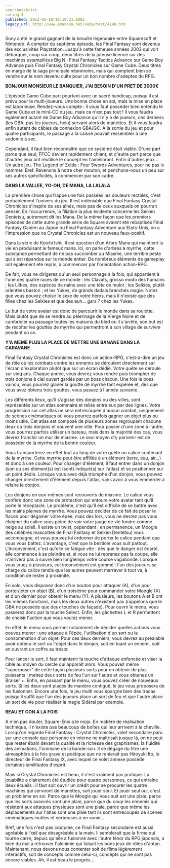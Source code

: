 ```yaml
---
user:Antekrist
rating:3
published: 2012-05-10T19:10:31.000Z
legacy_url: http://www.emunova.net/veda/test/4248.htm
---
```

Sony a été le grand gagnant de la brouille légendaire entre Squaresoft et Nintendo. A compter du septième épisode, les Final Fantasy sont devenus des exclusivités Playstation. Jusqu'à cette fameuse années 2003 qui voit débarquer, coup sur coup, deux titres de la juteuse licence sur des machines estampillées Big N : Final Fantasy Tactics Advance sur Game Boy Advance puis Final Fantasy Crystal Chronicles sur Game Cube. Deux titres en marge de la saga principale néanmoins, mais qui comptent bien se vendre sur le nom devenu culte pour un bon nombre d'adeptes du RPG.  

  

**BONJOUR MONSIEUR LE BANQUIER, J'AI BESOIN D'UN PRET DE 3000€**  

L'épisode Game Cube part pourtant avec un sacré handicap, puisqu'il est prévu pour le multi-joueurs. Une bonne chose en soi, mais la mise en place est laborieuse. Rendez-vous compte : il vous faut posséder bien entendu le Game Cube et le mini-CD du jeu, mais ce n'est pas tout ! Il vous faudra également autant de Game Boy Advance qu'il n'y a de joueurs, ces derniers (les GBA, pas les joueurs, hein) servant alors de manettes. Et il vous faudra enfin autant de câbles de connexion GBA/GC. A la sortie du jeu et pour quatre participants, le passage à la caisse pouvait ressembler à une sodomie à sec.  

Cependant, il faut bien reconnaître que ce système était viable. D'une part parce que seul, FFCC devient rapidement chiant, et d'autre part parce que d'autres jeux ont réutilisé le concept en l'améliorant. Enfin d'autres jeux... Un autre jeu. The Legend of Zelda : Four Swords Adventures, pour ne pas le nommer. Bref. Revenons à notre cher mouton, et penchons-nous un peu sur ses autres spécificités, à commencer par son cadre.  

  

**DANS LA VALLEE, YO-OH, DE MANA, LA LALALA**  

La première chose qui frappe une fois passées les douleurs rectales, c'est probablement l'univers du jeu. Il est indéniable que Final Fantasy Crystal Chronicles s'inspire de ses aînés, mais pas de ceux auxquels on pourrait penser. En l'occurrence, la filiation la plus évidente concerne les Seiken Dentetsu, autrement dit les Mana. De la même façon que les premiers épisodes de cette autre grande série de Square avaient été rebaptisés Final Fantasy Gaiden au Japon ou Final Fantasy Adventure aux Etats-Unis, on a l'impression que ce Crystal Chronicles est un nouveau faux-positif.  

Dans la série de Koichi Ishii, il est question d'un Arbre Mana qui maintient la vie en produisant le fameux mana. Ici, on parle d'arbres à myrrhe, cette substance permettant de ne pas succomber au Miasme, une terrible peste qui s'est répandue sur le monde entier. De nombreux éléments de gameplay ont également été repris, à commencer par l'orientation action-RPG.  

De fait, vous ne dirigerez qu'un seul personnage à la fois, qui appartient à l'une des quatre races de ce monde : les Clavats, grosso modo des humains ; les Lilties, des espèces de nains avec une tête de mulot ; les Selkies, plutôt orientées baston ; et les Yukes, de grands dadais branchés magie. Notez que vous pouvez choisir le sexe de votre héros, mais il n'existe que des filles chez les Selkies et que des euh... gars ? chez les Yukes.  

Le but de votre avatar est donc de parcourir le monde dans sa roulotte. Mais plutôt que de se rendre au pèlerinage de la Vierge Noire et de cambrioler au passage toutes les maisons du bled où il s'arrête, son but est de récolter les gouttes de myrrhe qui permettront à son village de survivre pendant un an.  

  

**Y'A MEME PLUS LA PLACE DE METTRE UNE BANANE DANS LA CARAVANE**  

Final Fantasy Crystal Chronicles est donc un action-RPG, c'est-à-dire un jeu de rôle où les combats contre les ennemis se déroulent directement sur l'écran d'exploration plutôt que sur un écran dédié. Votre quête se déroule sur cinq ans. Chaque année, vous devrez vous rendre puis triompher de trois donjons à ciel ouvert gardés par un boss chacun. Une fois le boss vaincu, vous pourrez glaner la goutte de myrrhe tant espérée et, dès que vous avez obtenu trois gouttes, vous passez à l'année suivante.  

Les différents lieux, qu'il s'agisse des donjons ou des villes, sont représentés sur un atlas sommaire et reliés entre eux par des lignes. Votre progression sur cet atlas ne sera entrecoupée d'aucun combat, uniquement de scènes cinématiques où vous pourrez parfois gagner un objet plus ou moins utile. Cet atlas est composé de plusieurs zones regroupant chacune deux ou trois donjons et souvent une ville. Pour passer d'une zone à l'autre, vous pourrez parfois utiliser un bateau, mais dans la majorité des cas, vous devrez franchir un mur de miasme. Le seul moyen d'y parvenir est de posséder de la myrrhe de la bonne couleur.  

Vous transporterez en effet tout au long de votre quête un calice contenant de la myrrhe. Cette myrrhe peut être affiliée à un élément (terre, eau, air...) et donc à une couleur. Pour changer d'élément, il faut entrer dans un donjon (son ou ses élément(s) est (sont) indiqué(s) sur l'atlas) et se positionner sur un point dédié. Lorsque vous avez déjà triomphé d'un donjon, vous pouvez changer directement d'élément depuis l'atlas, sans avoir à vous emmerder à refaire le donjon.  

Les donjons en eux-mêmes sont recouverts de miasme. Le calice vous confère donc une zone de protection qui entoure votre avatar tant qu'il porte le réceptacle. Le problème, c'est qu'il est difficile de se battre avec les mains pleines de myrrhe. Vous pouvez décider de ce fait de poser le flacon pour dégainer votre épée, mais dès lors, vous ne devrez pas vous éloigner du calice sous peine de voir votre jauge de vie fondre comme neige au soleil. Il existe un twist, cependant : en permanence, un Moogle (les célèbres mascottes de Final Fantasy et Seiken Dentetsu) vous accompagne, et vous pouvez lui ordonner de porter le calice pendant que vous vous battez. L'avantage, c'est que la bestiole vous suit partout. L'inconvénient, c'est qu'elle se fatigue vite : dès que le danger est écarté, elle commence à se plaindre et, si vous ne lui reprenez pas la coupe, elle n'arrivera pas à suivre bien longtemps votre course vagabonde. Lorsque vous jouez à plusieurs, cet inconvénient est gommé : l'un des joueurs se charge du calice tandis que les autres peuvent marraver à tout va, à condition de rester à proximité.  

En solo, vous disposez donc d'un bouton pour attaquer (A), d'un pour porter/jeter un objet (B), d'un troisième pour commander votre Moogle (X) et d'un dernier pour obtenir le menu (Y). A plusieurs, les boutons A et B ont les mêmes fonctions, mais les deux autres n'existent pas (rappelons que le GBA ne possède que deux touches de façade). Pour ouvrir le menu, vous passerez donc par la touche Select. Enfin, les gâchettes L et R permettent de choisir l'action que vous voulez mener.  

En effet, le menu vous permet notamment de décider quelles actions vous pouvez mener : une attaque à l'épée, l'utilisation d'un sort ou la consommation d'un objet. Pour ces deux derniers, vous devrez au préalable avoir obtenu le sort ou l'objet dans le donjon, soit en tuant un ennemi, soit en ouvrant un coffre au trésor.  

Pour lancer le sort, il faut maintenir la touche d'attaque enfoncée et viser la cible au moyen du cercle qui apparaît alors. Vous pouvez même "superposer" de cette façon plusieurs sorts pour en obtenir de plus puissants : mettez deux sorts de feu l'un sur l'autre et vous obtenez un Braiser +. Enfin, en passant par le menu, vous pouvez créer de nouveaux sorts. Si les deux sont placés de manière contiguë, le jeu vous proposera de les fusionner. Encore une fois, le jeu multi vous épargne bien des tracas puisqu'il suffit que l'un des joueurs place un sort de feu et que l'autre place un sort de vie pour réaliser la magie Sidéral par exemple.  

  

**BEAU ET CON A LA FOIS**  

A n'en pas douter, Square-Enix a le mojo. En matière de réalisation technique, il n'existe pas beaucoup de boîtes qui leur arrivent à la cheville. Lorsqu'on regarde Final Fantasy : Crystal Chronicles, volet secondaire paru sur une console que personne en interne ne maîtrisait jusque là, on ne peut que rester ébahi devant la qualité et la richesse des graphismes, la fluidité des animations, l'onirisme de la bande-son. Il se dégage du titre une atmosphère à la fois grave et poétique que ne renierait pas Hiroyuki Ito, le directeur de Final Fantasy IX, avec lequel ce volet annexe possède certaines similitudes d'esprit.  

Mais si Crystal Chronicles est beau, il n'est vraiment pas pratique. La jouabilité a clairement été étudiée pour quatre personnes, ce qui entraîne deux écueils : il faut soit ouvrir un crédit pour se procurer les quatre machines qui serviront de manettes, soit jouer seul. Et jouer seul oui, c'est un problème en soi. Parce que le Moogle qui vous suit est une plaie, parce que les sorts avancés sont une plaie, parce que du coup les ennemis qui résistent aux attaques physiques sont une plaie, parce que même les déplacements sur l'atlas sont une plaie tant ils sont entrecoupés de scènes cinématiques inutiles et verbeuses à en vomir...  

Bref, une fois n'est pas coutume, ce Final Fantasy secondaire est aussi agréable à l'œil que désagréable à la main. Il semblerait que la firme qui tourne carré, depuis qu'elle a fusionné avec l'autre ténor du RPG japonais, a bien du mal a retrouver l'alchimie qui faisait les bons jeux de rôles d'antan. Maintenant, nous devons nous contenter soit de films légèrement interactifs, soit de concepts comme celui-ci, concepts qui ne sont pas encore viables. Ah, il est beau le progrès...